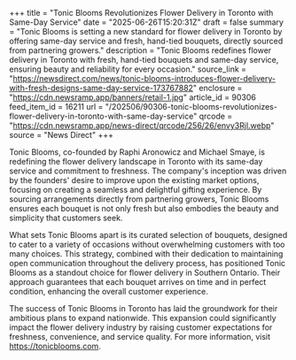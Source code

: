 +++
title = "Tonic Blooms Revolutionizes Flower Delivery in Toronto with Same-Day Service"
date = "2025-06-26T15:20:31Z"
draft = false
summary = "Tonic Blooms is setting a new standard for flower delivery in Toronto by offering same-day service and fresh, hand-tied bouquets, directly sourced from partnering growers."
description = "Tonic Blooms redefines flower delivery in Toronto with fresh, hand-tied bouquets and same-day service, ensuring beauty and reliability for every occasion."
source_link = "https://newsdirect.com/news/tonic-blooms-introduces-flower-delivery-with-fresh-designs-same-day-service-173767882"
enclosure = "https://cdn.newsramp.app/banners/retail-1.jpg"
article_id = 90306
feed_item_id = 16211
url = "/202506/90306-tonic-blooms-revolutionizes-flower-delivery-in-toronto-with-same-day-service"
qrcode = "https://cdn.newsramp.app/news-direct/qrcode/256/26/envy3Rjl.webp"
source = "News Direct"
+++

<p>Tonic Blooms, co-founded by Raphi Aronowicz and Michael Smaye, is redefining the flower delivery landscape in Toronto with its same-day service and commitment to freshness. The company's inception was driven by the founders' desire to improve upon the existing market options, focusing on creating a seamless and delightful gifting experience. By sourcing arrangements directly from partnering growers, Tonic Blooms ensures each bouquet is not only fresh but also embodies the beauty and simplicity that customers seek.</p><p>What sets Tonic Blooms apart is its curated selection of bouquets, designed to cater to a variety of occasions without overwhelming customers with too many choices. This strategy, combined with their dedication to maintaining open communication throughout the delivery process, has positioned Tonic Blooms as a standout choice for flower delivery in Southern Ontario. Their approach guarantees that each bouquet arrives on time and in perfect condition, enhancing the overall customer experience.</p><p>The success of Tonic Blooms in Toronto has laid the groundwork for their ambitious plans to expand nationwide. This expansion could significantly impact the flower delivery industry by raising customer expectations for freshness, convenience, and service quality. For more information, visit <a href='https://tonicblooms.com' rel='nofollow' target='_blank'>https://tonicblooms.com</a>.</p>